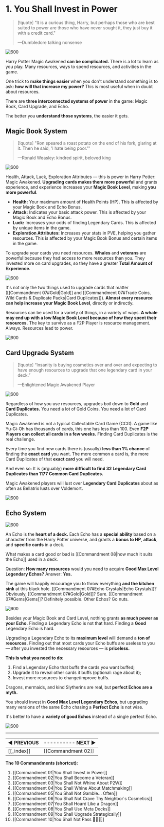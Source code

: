 # 1. You Shall Invest in Power
>[!quote] “It is a curious thing, Harry, but perhaps those who are best suited to power are those who have never sought it, they just buy it with a credit card."
>
>—Dumbledore talking nonsense

![600](https://i.imgur.com/YO2BTgN.jpg)

Harry Potter Magic Awakened **can be complicated.** There is a lot to learn as you play. Many resources, ways to spend resources, and activities in the game. 

One trick to **make things easier** when you don't understand something is to ask: **how will that increase my power?** This is most useful when in doubt about resources.

There are **three interconnected systems of power** in the game: Magic Book, Card Upgrade, and Echo.

The better you **understand those systems**, the easier it gets.

## Magic Book System
>[!quote] "Ron speared a roast potato on the end of his fork, glaring at it. Then he said, 'I hate being poor.'"
>
>—Ronald Weasley: kindred spirit, beloved king

![600](https://i.imgur.com/n3ywSrE.png)

Health, Attack, Luck, Exploration Attributes — this is power in Harry Potter: Magic Awakened. **Upgrading cards makes them more powerful** and grants experience, and experience increases your **Magic Book Level**, making **you more powerful**.

* **Health:** Your maximum amount of Health Points (HP). This is affected by your Magic Book and Echo Bonus.
* **Attack:** Indicates your basic attack power. This is affected by your Magic Book and Echo Bonus.
* **Luck:** Increases your odds of finding Legendary Cards. This is affected by unique items in the game.
* **Exploration Attributes:** Increases your stats in PVE, helping you gather resources. This is affected by your Magic Book Bonus and certain items in the game.

To upgrade your cards you need resources. **Whales** and **veterans** are powerful because they had access to more resources than you. They invested more on card upgrades, so they have a greater **Total Amount of Experience.**

![600](https://i.imgur.com/DxEOvFQ.png)

It's not only the two things used to upgrade cards that matter ([[Commandment 07#Gold|Gold]] and [[Commandment 07#Trade Coins, Wild Cards & Duplicate Packs|Card Duplicates]]). **Almost every resource can help increase your Magic Book Level**, directly or indirectly. 

Resources can be used for a variety of things, in a variety of ways. **A whale may end up with a low Magic Book Level because of how they spent their resources.** The key to survive as a F2P Player is resource management. Always. Resources lead to power.

![600](https://i.imgur.com/T9N7SRL.png)

## Card Upgrade System
>[!quote] “Insanity is buying cosmetics over and over and expecting to have enough resources to upgrade that one legendary card in your deck.”
>
>—Enlightened Magic Awakened Player

![600](https://i.imgur.com/TldArh9.png)

Regardless of how you use resources, upgrades boil down to **Gold** and **Card Duplicates.** You need a lot of Gold Coins. You need a lot of Card Duplicates.

Magic Awakened is not a typical Collectable Card Game (CCG). A game like Yu-Gi-Oh has thousands of cards, this one has less than 100. Even **F2P Players can collect all cards in a few weeks.** Finding Card Duplicates is the real challenge.

Every time you find new cards there is (usually) **less than 1% chance** of finding the **exact card** you want. The more common a card is, the more Card Duplicates of that **exact card** you will need.

And even so: It is (arguably) **more difficult to find 32 Legendary Card Duplicates than 1177 Common Card Duplicates.**

Magic Awakened players will lust over **Legendary Card Duplicates** about as often as Bellatrix lusts over Voldemort.

![600](https://i.imgur.com/h6RXL9z.jpg)

## Echo System

![600](https://i.imgur.com/Kti5v25.jpg)

An Echo is the **heart of a deck.** Each Echo has a **special ability** based on a character from the Harry Potter universe, and grants a **bonus to HP**, **attack**, and **specific cards** in a deck. 

What makes a card good or bad is [[Commandment 08|how much it suits the Echo]] used in a deck.

Question: **How many resources** would you need to acquire **Good Max Level Legendary Echos?** Answer: **Yes.**

The game will happily encourage you to throw everything **and the kitchen sink** at this black hole. [[Commandment 07#Echo Crystals|Echo Crystals]]? Obviously. [[Commandment 07#Gold|Gold]]? Sure. [[Commandment 07#Gems|Gems]]? Definitely possible. Other Echos? Go nuts.

![600](https://i.imgur.com/URTYItD.png)

Besides your Magic Book and Card Level, nothing grants **as much power as your Echo.** Finding a Legendary Echo is not that hard. Finding a **Good** Legendary Echo is hard.

Upgrading a Legendary Echo to its **maximum level** will demand a **ton of resources.** Finding out that most cards your Echo buffs are useless to you — after you invested the necessary resources — is **priceless.**

**This is what you need to do**: 

1. Find a Legendary Echo that buffs the cards you want buffed;
2. Upgrade it to reveal other cards it buffs (optional: rage about it);
3. Invest more resources to change/improve buffs.

Dragons, mermaids, and kind Slytherins are real, but **perfect Echos are a myth.** 

You should invest in **Good Max Level Legendary Echos**, but upgrading many versions of the same Echo chasing a **Perfect Echo** is not wise. 

It's better to have a **variety of good Echos** instead of a single perfect Echo.

![600](https://i.imgur.com/hKKMGvd.png)

---
| **◀ PREVIOUS**    | ---------- **NEXT ▶** |
| ------------- | ------------- |
| [[_index]] | [[Commandment 02]] |

**The 10 Commandments (shortcut):** 

1. [[Commandment 01|You Shall Invest in Power]]
2. [[Commandment 02|You Shall Become a Veteran]]
3. [[Commandment 03|You Shall Not Whine About P2W]]
4. [[Commandment 04|You Shall Whine About Matchmaking]]
5. [[Commandment 05|You Shall Not Gamble... Often]]
6. [[Commandment 06|You Shall Not Crave Thy Neighbor's Cosmetics]]
7. [[Commandment 07|You Shall Hoard Like a Dragon]]
8. [[Commandment 08|You Shall Use Meta Decks]]
9. [[Commandment 09|You Shall Upgrade Strategically]]
10. [[Commandment 10|You Shall Not Pass 🧙🏻‍♂️]]